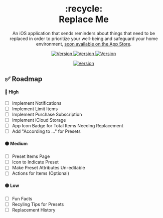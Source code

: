 <h1 align="center">
  :recycle: <br> Replace Me
</h1>

<p align="center">
  An iOS application that sends reminders about things that need to be replaced in order to prioritize your well-being and safeguard your home environment, <a href=""> soon available on the App Store</a>.
</p>

<p align="center">
  <a href="">
    <img alt="Version" src="https://img.shields.io/badge/version-0.1.0-brightgreen" />
  </a>
    <a href="">
    <img alt="Version" src="https://img.shields.io/badge/build-passing-brightgreen" />
  </a>
    <a href="">
    <img alt="Version" src="https://img.shields.io/badge/repo_status-active-brightgreen" />
  </a>

</p>

<p align="center">
  <a href="">
    <img alt="Version" src="https://i.postimg.cc/qvSVc8jW/replace-me.png" />
  </a>
</p>

## :white_check_mark: Roadmap

#### :red_circle: High

- [ ] Implement Notifications
- [ ] Implement Limit Items
- [ ] Implement Purchase Subscription
- [ ] Implement iCloud Storage
- [ ] App Icon Badge for Total Items Needing Replacement
- [ ] Add "According to ..." for Presets

#### :orange_circle: Medium 

- [ ] Preset Items Page
- [ ] Icon to Indicate Preset
- [ ] Make Preset Attributes Un-editable
- [ ] Actions for Items (Optional)

#### :yellow_circle: Low

- [ ] Fun Facts
- [ ] Recyling Tips for Presets
- [ ] Replacement History
